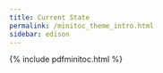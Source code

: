 ```yaml
---
title: Current State
permalink: /minitoc_theme_intro.html
sidebar: edison
---
```


{% include pdfminitoc.html %}
